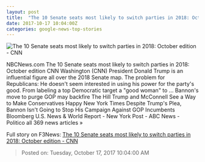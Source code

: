 ```yaml
---
layout: post
title:  "The 10 Senate seats most likely to switch parties in 2018: October edition - CNN"
date: 2017-10-17 10:04:00Z
categories: google-news-top-stories
---
```


![The 10 Senate seats most likely to switch parties in 2018: October edition - CNN](http://cdn.cnn.com/cnnnext/dam/assets/170428163640-senate-seats-up-for-grabs-in-2018-map-super-tease.jpg)

NBCNews.com The 10 Senate seats most likely to switch parties in 2018: October edition CNN Washington (CNN) President Donald Trump is an influential figure all over the 2018 Senate map. The problem for Republicans: He doesn't seem interested in using his power for the party's good. From labeling a top Democratic target a "good woman" to ... Bannon's move to purge GOP may backfire The Hill Trump and McConnell See a Way to Make Conservatives Happy New York Times Despite Trump's Plea, Bannon Isn't Going to Stop His Campaign Against GOP Incumbents Bloomberg U.S. News & World Report - New York Post - ABC News - Politico all 369 news articles »


Full story on F3News: [The 10 Senate seats most likely to switch parties in 2018: October edition - CNN](http://www.f3nws.com/n/edGPhC)

> Posted on: Tuesday, October 17, 2017 10:04:00 AM
